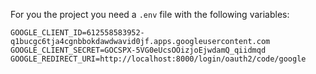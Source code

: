For you the project you need a ```.env``` file with the following variables:
```
GOOGLE_CLIENT_ID=612558583952-q1bucgc6tja4cgnbbokdawdwavid0jf.apps.googleusercontent.com
GOOGLE_CLIENT_SECRET=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d
GOOGLE_REDIRECT_URI=http://localhost:8000/login/oauth2/code/google
```